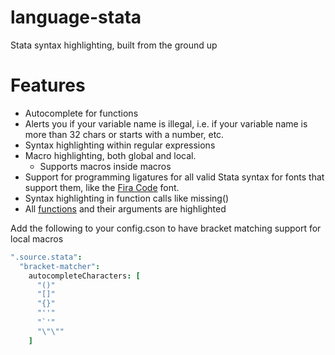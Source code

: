 # language-stata
Stata syntax highlighting, built from the ground up

# Features

- Autocomplete for functions
- Alerts you if your variable name is illegal, i.e. if your variable name is more than 32 chars or starts with a number, etc.
- Syntax highlighting within regular expressions
- Macro highlighting, both global and local.
  - Supports macros inside macros
- Support for programming ligatures for all valid Stata syntax for fonts that support them, like the [Fira Code](https://github.com/tonsky/FiraCode) font.
- Syntax highlighting in function calls like missing()
- All [functions](https://www.stata.com/bookstore/functions-reference-manual/) and their arguments are highlighted


Add the following to your config.cson to have bracket matching support for local macros
```coffeescript
".source.stata":
  "bracket-matcher":
    autocompleteCharacters: [
      "()"
      "[]"
      "{}"
      "''"
      "`'"
      "\"\""
    ]
```

